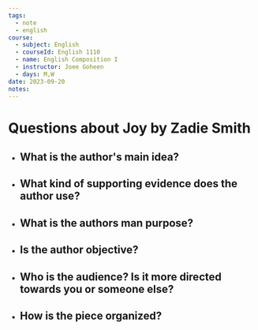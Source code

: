 ```yaml
---
tags:
  - note
  - english
course:
  - subject: English
  - courseId: English 1110
  - name: English Composition I
  - instructor: Joee Goheen
  - days: M,W
date: 2023-09-20
notes:
---
```


# Questions about Joy by Zadie Smith

- What is the author's main idea?
	- 
- What kind of supporting evidence does the author use?
	- 
- What is the authors man purpose?
	- 
- Is the author objective?
	- 
- Who is the audience? Is it more directed towards you or someone else?
	- 
- How is the piece organized?
	- 